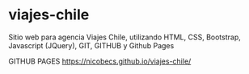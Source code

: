 # viajes-chile
Sitio web para agencia Viajes Chile, utilizando HTML, CSS, Bootstrap, Javascript (JQuery), GIT, GITHUB y Github Pages

GITHUB PAGES
https://nicobecs.github.io/viajes-chile/ 
